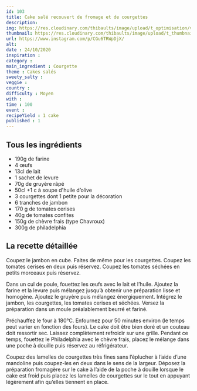 ```yaml
---
id: 103
title: Cake salé recouvert de fromage et de courgettes
description: 
img: https://res.cloudinary.com/thibaults/image/upload/t_optimisation/v1603827498/Recipes/20201024_cake_sale_fromage_courgette.jpg
thumbnail: https://res.cloudinary.com/thibaults/image/upload/t_thumbnail_josie/v1603827498/Recipes/20201024_cake_sale_fromage_courgette.jpg
url: https://www.instagram.com/p/CGu6TRWpDjX/
alt: 
date : 24/10/2020
inspiration : 
category : 
main_ingredient : Courgette
theme : Cakes salés
sweety_salty : 
veggie : 
country :
difficulty : Moyen
with : 
time : 100
event :
recipeYield : 1 cake
published : 1
---
```


## Tous les ingrédients
 - 190g de farine
 - 4 œufs
 - 13cl de lait
 - 1 sachet de levure
 - 70g de gruyère râpé
 - 50cl +1 c à soupe d'huile d’olive
 - 3 courgettes dont 1 petite pour la décoration
 - 6 tranches de jambon
 - 170 g de tomates cerises
 - 40g de tomates confites
 - 150g de chèvre frais (type Chavroux)
 - 300g de philadelphia

## La recette détaillée
Coupez le jambon en cube. Faites de même pour les courgettes. Coupez les tomates cerises en deux puis réservez. Coupez les tomates séchées en petits morceaux puis réservez.

Dans un cul de poule, fouettez les œufs avec le lait et l’huile. Ajoutez la farine et la levure puis mélangez jusqu’à obtenir une préparation lisse et homogène. Ajoutez le gruyère puis mélangez énergiquement. Intégrez le jambon, les courgettes, les tomates cerises et séchées. Versez la préparation dans un moule préalablement beurré et fariné.

Préchauffez le four à 180°C. Enfournez pour 50 minutes environ (le temps peut varier en fonction des fours). Le cake doit être bien doré et un couteau doit ressortir sec. Laissez complètement refroidir sur une grille. Pendant ce temps, fouettez le Philadelphia avec le chèvre frais, placez le mélange dans une poche à douille puis réservez au réfrigérateur.

Coupez des lamelles de courgettes très fines sans l’éplucher à l’aide d’une mandoline puis coupez-les en deux dans le sens de la largeur. Déposez la préparation fromagère sur le cake à l’aide de la poche à douille lorsque le cake est froid puis placez les lamelles de courgettes sur le tout en appuyant légèrement afin qu’elles tiennent en place.